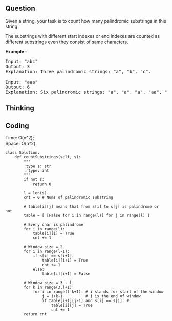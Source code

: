 ## Question
Given a string, your task is to count how many palindromic substrings in this string.<br>

The substrings with different start indexes or end indexes are counted as different substrings even they consist of same characters.

**Example :**   
<pre>
Input: "abc"
Output: 3
Explanation: Three palindromic strings: "a", "b", "c".

Input: "aaa"
Output: 6
Explanation: Six palindromic strings: "a", "a", "a", "aa", "aa", "aaa".
</pre>

## Thinking

## Coding
Time: O(n^2);  </br>
Space: O(n^2)
```python3
class Solution:
    def countSubstrings(self, s):
        """
        :type s: str
        :rtype: int
        """
        if not s:
            return 0
        
        l = len(s)
        cnt = 0 # Nums of palindromic substring
        
        # table[i][j] means that from s[i] to s[j] is palindrome or not
        table = [ [False for i in range(l)] for j in range(l) ]
        
        # Every char is palindrome
        for i in range(l):
            table[i][i] = True
            cnt += 1
            
        # Window size = 2
        for i in range(l-1):
            if s[i] == s[i+1]:
                table[i][i+1] = True
                cnt += 1
            else:
                table[i][i+1] = False
        
        # Window size = 3 ~ l
        for k in range(3,l+1):
            for i in range(l-k+1): # i stands for start of the window
                j = i+k-1          # j is the end of window
                if table[i+1][j-1] and s[i] == s[j]: #
                    table[i][j] = True
                    cnt += 1
        return cnt
```
